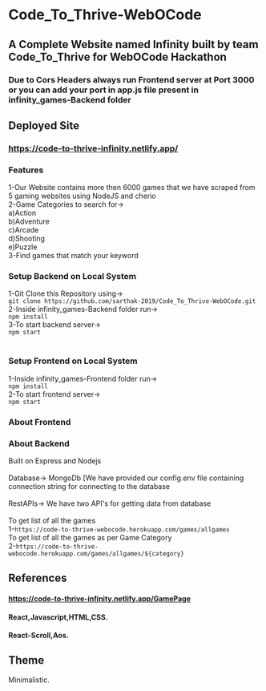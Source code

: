 # Code_To_Thrive-WebOCode
## A Complete Website named Infinity built by team Code_To_Thrive for WebOCode Hackathon
### Due to Cors Headers always run Frontend server at Port 3000 or you can add your port in app.js file present in infinity_games-Backend folder

## Deployed Site

### https://code-to-thrive-infinity.netlify.app/


### Features
1-Our Website contains more then 6000 games that we have scraped from 5 gaming websites using NodeJS and cherio<br>
2-Game Categories to search for-><br>
a)Action<br>
b)Adventure<br>
c)Arcade<br>
d)Shooting<br>
e)Puzzle<br>
3-Find games that match your keyword<br>

### Setup Backend on Local System
1-Git Clone this Repository using-><br>
`git clone https://github.com/sarthak-2019/Code_To_Thrive-WebOCode.git`<br>
2-Inside infinity_games-Backend folder run-><br>
`npm install`<br>
3-To start backend server-><br>
`npm start`<br>
<br>
### Setup Frontend on Local System
1-Inside infinity_games-Frontend folder run-><br>
`npm install`<br>
2-To start frontend server-><br>
`npm start`<br>
### About Frontend
### About Backend 
Built on Express and Nodejs<br>
<br>Database-> MongoDb [We have provided our config.env file containing connection string for connecting to the database<br>
<br>RestAPIs-> We have two API's for getting data from database<br>
<br>To get list of all the games<br>
1-`https://code-to-thrive-webocode.herokuapp.com/games/allgames`<br>
To get list of all the games as per Game Category<br>
2-`https://code-to-thrive-webocode.herokuapp.com/games/allgames/${category}`<br>

## References 

#### https://code-to-thrive-infinity.netlify.app/GamePage
#### React,Javascript,HTML,CSS.
#### React-Scroll,Aos.

## Theme 
Minimalistic.
